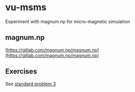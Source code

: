 # vu-msms
Experiment with magnum.np for micro-magnetic simulation

## magnum.np
[https://gitlab.com/magnum.np/magnum.np](https://gitlab.com/magnum.np/magnum.np)   


## Exercises 

See [standard problem 3](sp3/README.md) 


